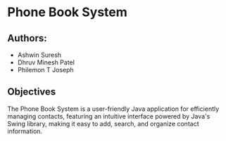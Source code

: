 # Phone Book System

## Authors:
  * Ashwin Suresh
  * Dhruv Minesh Patel
  * Philemon T Joseph

## Objectives
The Phone Book System is a user-friendly Java application for efficiently managing contacts, featuring an intuitive interface powered by Java's Swing library, making it easy to add, search, and organize contact information.

